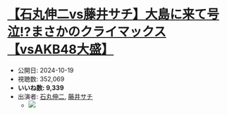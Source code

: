 # [【石丸伸二vs藤井サチ】大島に来て号泣!?まさかのクライマックス【vsAKB48大盛】](https://www.youtube.com/watch?v=B-ZSyKXT1S8)
-   公開日: 2024-10-19
-   視聴数: 352,069
-   **いいね数: 9,339**
-   出演者: [石丸伸二](/rehacq_fan/people/石丸伸二 "wikilink"), [藤井サチ](/rehacq_fan/people/藤井サチ "wikilink")
    - [![](https://img.youtube.com/vi/B-ZSyKXT1S8/hqdefault.jpg)](https://www.youtube.com/watch?v=B-ZSyKXT1S8)
